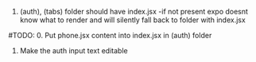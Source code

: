 1. (auth), (tabs) folder should have index.jsx -if not present expo doesnt know what to render and will silently fall back to folder with index.jsx




#TODO:
0. Put phone.jsx content into index.jsx in (auth) folder
1. Make the auth input text editable
